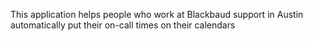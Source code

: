 This application helps people who work at Blackbaud support in Austin automatically put their on-call times on their calendars